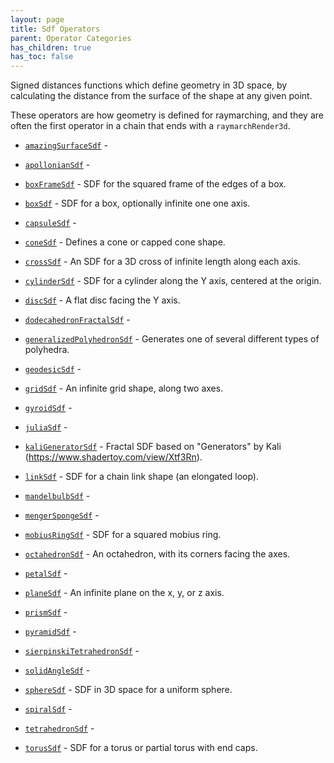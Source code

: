 ```yaml
---
layout: page
title: Sdf Operators
parent: Operator Categories
has_children: true
has_toc: false
---
```


Signed distances functions which define geometry in 3D space, by calculating
the distance from the surface of the shape at any given point.

These operators are how geometry is defined for raymarching, and they are
often the first operator in a chain that ends with a `raymarchRender3d`.

* [`amazingSurfaceSdf`](amazingSurfaceSdf/) - 
* [`apollonianSdf`](apollonianSdf/) - 
* [`boxFrameSdf`](boxFrameSdf/) - SDF for the squared frame of the edges of a box.
* [`boxSdf`](boxSdf/) - SDF for a box, optionally infinite one one axis.

* [`capsuleSdf`](capsuleSdf/) - 
* [`coneSdf`](coneSdf/) - Defines a cone or capped cone shape.
* [`crossSdf`](crossSdf/) - An SDF for a 3D cross of infinite length along each axis.
* [`cylinderSdf`](cylinderSdf/) - SDF for a cylinder along the Y axis, centered at the origin.
* [`discSdf`](discSdf/) - A flat disc facing the Y axis.
* [`dodecahedronFractalSdf`](dodecahedronFractalSdf/) - 
* [`generalizedPolyhedronSdf`](generalizedPolyhedronSdf/) - Generates one of several different types of polyhedra.
* [`geodesicSdf`](geodesicSdf/) - 
* [`gridSdf`](gridSdf/) - An infinite grid shape, along two axes.
* [`gyroidSdf`](gyroidSdf/) - 
* [`juliaSdf`](juliaSdf/) - 
* [`kaliGeneratorSdf`](kaliGeneratorSdf/) - Fractal SDF based on "Generators" by Kali (https://www.shadertoy.com/view/Xtf3Rn).
* [`linkSdf`](linkSdf/) - SDF for a chain link shape (an elongated loop).
* [`mandelbulbSdf`](mandelbulbSdf/) - 
* [`mengerSpongeSdf`](mengerSpongeSdf/) - 
* [`mobiusRingSdf`](mobiusRingSdf/) - SDF for a squared mobius ring.
* [`octahedronSdf`](octahedronSdf/) - An octahedron, with its corners facing the axes.
* [`petalSdf`](petalSdf/) - 
* [`planeSdf`](planeSdf/) - An infinite plane on the x, y, or z axis.
* [`prismSdf`](prismSdf/) - 
* [`pyramidSdf`](pyramidSdf/) - 
* [`sierpinskiTetrahedronSdf`](sierpinskiTetrahedronSdf/) - 
* [`solidAngleSdf`](solidAngleSdf/) - 
* [`sphereSdf`](sphereSdf/) - SDF in 3D space for a uniform sphere.

* [`spiralSdf`](spiralSdf/) - 
* [`tetrahedronSdf`](tetrahedronSdf/) - 
* [`torusSdf`](torusSdf/) - SDF for a torus or partial torus with end caps.
